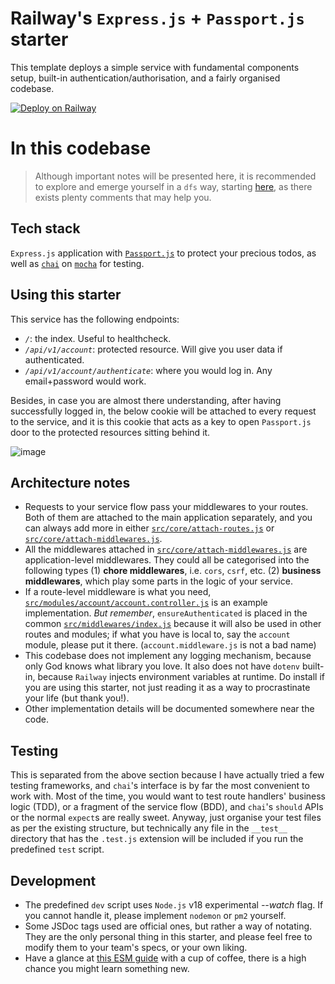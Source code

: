 # Railway's `Express.js` + `Passport.js` starter

This template deploys a simple service with fundamental components setup, built-in authentication/authorisation, and a fairly organised codebase.

[![Deploy on Railway](https://railway.app/button.svg)](https://railway.app/template/7VIvXX?referralCode=h4Sp39)

# In this codebase

> Although important notes will be presented here, it is recommended to explore and emerge yourself in a `dfs` way, starting [here](https://github.com/edmondwinston/railway-nodejs/blob/main/src/index.js), as there exists plenty comments that may help you.

## Tech stack

`Express.js` application with [`Passport.js`](https://github.com/jaredhanson/passport) to protect your precious todos, as well as [`chai`](https://github.com/chaijs/chai) on [`mocha`](https://github.com/mochajs/mocha) for testing.

## Using this starter

This service has the following endpoints:

- _`/`_: the index. Useful to healthcheck.
- _`/api/v1/account`_: protected resource. Will give you user data if authenticated.
- _`/api/v1/account/authenticate`_: where you would log in. Any email+password would work.

Besides, in case you are almost there understanding, after having successfully logged in, the below cookie will be attached to every request to the service, and it is this cookie that acts as a key to open `Passport.js` door to the protected resources sitting behind it.

![image](https://github.com/edmondwinston/railway-nodejs/assets/132081506/e13af1a8-038c-46d9-8f64-34c6c7e168ec)


## Architecture notes

- Requests to your service flow pass your middlewares to your routes. Both of them are attached to the main application separately, and you can always add more in either [`src/core/attach-routes.js`](https://github.com/edmondwinston/railway-nodejs/blob/main/src/core/attach-routes.js) or [`src/core/attach-middlewares.js`](https://github.com/edmondwinston/railway-nodejs/blob/main/src/core/attach-middlewares.js).
- All the middlewares attached in [`src/core/attach-middlewares.js`](https://github.com/edmondwinston/railway-nodejs/blob/main/src/core/attach-middlewares.js) are application-level middlewares. They could all be categorised into the following types (1) **chore middlewares**, i.e. `cors`, `csrf`, etc. (2) **business middlewares**, which play some parts in the logic of your service.
- If a route-level middleware is what you need, [`src/modules/account/account.controller.js`](https://github.com/edmondwinston/railway-nodejs/blob/4bd82218e273149e9b7a56c077fd6fd034300570/src/modules/account/account.controller.js#L11) is an example implementation. _But remember_, `ensureAuthenticated` is placed in the common [`src/middlewares/index.js`](https://github.com/edmondwinston/railway-nodejs/blob/main/src/middlewares/index.js) because it will also be used in other routes and modules; if what you have is local to, say the `account` module, please put it there. (`account.middleware.js` is not a bad name)
- This codebase does not implement any logging mechanism, because only God knows what library you love. It also does not have `dotenv` built-in, because `Railway` injects environment variables at runtime. Do install if you are using this starter, not just reading it as a way to procrastinate your life (but thank you!).
- Other implementation details will be documented somewhere near the code.

## Testing

This is separated from the above section because I have actually tried a few testing frameworks, and `chai`'s interface is by far the most convenient to work with. Most of the time, you would want to test route handlers' business logic (TDD), or a fragment of the service flow (BDD), and `chai`'s `should` APIs or the normal `expect`s are really sweet. Anyway, just organise your test files as per the existing structure, but technically any file in the `__test__` directory that has the `.test.js` extension will be included if you run the predefined `test` script.

## Development

- The predefined `dev` script uses `Node.js` v18 experimental _--watch_ flag. If you cannot handle it, please implement `nodemon` or `pm2` yourself.
- Some JSDoc tags used are official ones, but rather a way of notating. They are the only personal thing in this starter, and please feel free to modify them to your team's specs, or your own liking.
- Have a glance at [this ESM guide](https://nodejs.org/api/esm.html) with a cup of coffee, there is a high chance you might learn something new.
